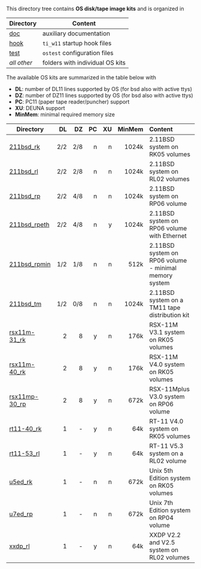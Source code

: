 This directory tree contains **OS disk/tape image kits** and is organized in

| Directory | Content |
| --------- | ------- |
| [doc](doc)   | auxiliary documentation |
| [hook](hook) | `ti_w11` startup hook files |
| [test](test) | `ostest` configuration files |
| _all other_  | folders with individual OS kits |

The available OS kits are summarized in the table below with
- **DL**: number of DL11 lines supported by OS (for bsd also with active ttys)
- **DZ**: number of DZ11 lines supported by OS (for bsd also with active ttys)
- **PC**: PC11 (paper tape reader/puncher) support
- **XU**: DEUNA support
- **MinMem**: minimal required memory size

| Directory | DL  | DZ  | PC  | XU  | MinMem | Content |
| --------- | --: | --: | --: | --: | -----: | :------ |
| [211bsd_rk](211bsd_rk)         | 2/2 | 2/8 | n | n | 1024k | 2.11BSD system on RK05 volumes |
| [211bsd_rl](211bsd_rl)         | 2/2 | 2/8 | n | n | 1024k | 2.11BSD system on RL02 volumes |
| [211bsd_rp](211bsd_rp)         | 2/2 | 4/8 | n | n | 1024k | 2.11BSD system on RP06 volume |
| [211bsd_rpeth](211bsd_rpeth)   | 2/2 | 4/8 | n | y | 1024k | 2.11BSD system on RP06 volume with Ethernet |
| [211bsd_rpmin](211bsd_rpmin)   | 1/2 | 1/8 | n | n | 512k | 2.11BSD system on RP06 volume - minimal memory system |
| [211bsd_tm](211bsd_tm)         | 1/2 | 0/8 | n | n | 1024k | 2.11BSD system on a TM11 tape distribution kit |
| [rsx11m-31_rk](rsx11m-31_rk)   |   2 |   8 | y | n | 176k | RSX-11M V3.1 system on RK05 volumes |
| [rsx11m-40_rk](rsx11m-40_rk)   |   2 |   8 | y | n | 176k | RSX-11M V4.0 system on RK05 volumes |
| [rsx11mp-30_rp](rsx11mp-30_rp) |   2 |   8 | y | n | 672k | RSX-11Mplus V3.0 system on RP06 volume |
| [rt11-40_rk](rt11-40_rk)       |   1 |   - | y | n | 64k | RT-11 V4.0 system on RK05 volumes |
| [rt11-53_rl](rt11-53_rl)       |   1 |   - | y | n | 64k | RT-11 V5.3 system on a RL02 volume |
| [u5ed_rk](u5ed_rk)             |   1 |   - | n | n | 672k | Unix 5th Edition system on RK05 volumes |
| [u7ed_rp](u7ed_rp)             |   1 |   - | n | n | 672k | Unix 7th Edition system on RP04 volume |
| [xxdp_rl](xxdp_rl)             |   1 |   - | y | n | 64k | XXDP V2.2 and V2.5 system on RL02 volumes |
